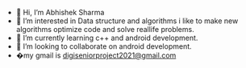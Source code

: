 - 👋 Hi, I’m Abhishek Sharma 
- 👀 I’m interested in Data structure and algorithms i like to make new algorithms optimize code and solve reallife problems.
- 🌱 I’m currently learning c++ and android development.
- 💞️ I’m looking to collaborate on android development.
- �my gmail is digiseniorproject2021@gmail.com

<!---
muizan/muizan is a ✨ special ✨ repository because its `README.md` (this file) appears on your GitHub profile.
You can click the Preview link to take a look at your changes.
--->
